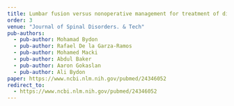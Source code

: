 ```yaml
---
title: Lumbar fusion versus nonoperative management for treatment of discogenic low back pain
order: 3
venue: "Journal of Spinal Disorders. & Tech"
pub-authors:
  - pub-author: Mohamad Bydon
  - pub-author: Rafael De la Garza‐Ramos
  - pub-author: Mohamed Macki
  - pub-author: Abdul Baker
  - pub-author: Aaron Gokaslan
  - pub-author: Ali Bydon
paper: https://www.ncbi.nlm.nih.gov/pubmed/24346052
redirect_to:
  - https://www.ncbi.nlm.nih.gov/pubmed/24346052
---
```

